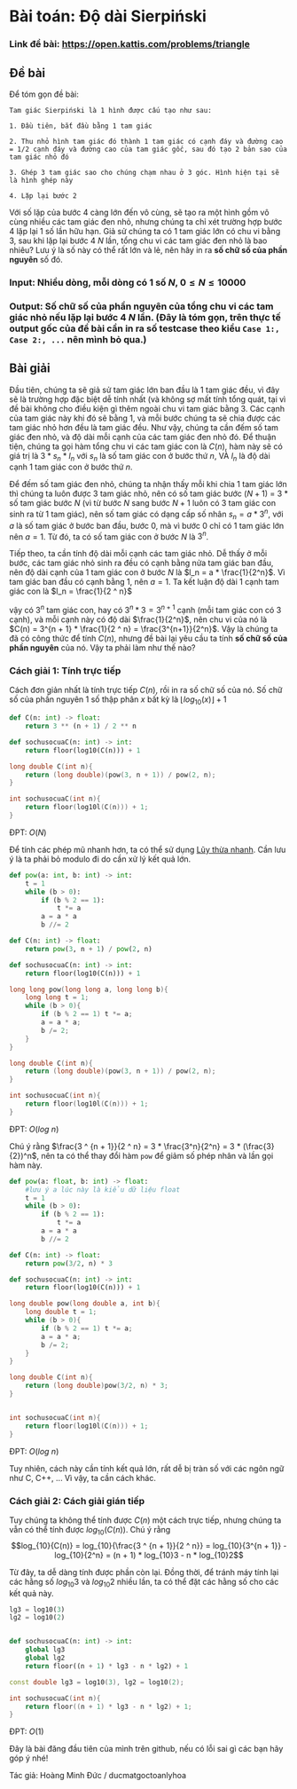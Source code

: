 
# Bài toán: Độ dài Sierpiński

### Link đề bài: https://open.kattis.com/problems/triangle

## Đề bài


Để tóm gọn đề bài:  
```
Tam giác Sierpiński là 1 hình được cấu tạo như sau:  
  
1. Đầu tiên, bắt đầu bằng 1 tam giác  
  
2. Thu nhỏ hình tam giác đó thành 1 tam giác có cạnh đáy và đường cao = 1/2 cạnh đáy và đường cao của tam giác gốc, sau đó tạo 2 bản sao của tam giác nhỏ đó  
  
3. Ghép 3 tam giác sao cho chúng chạm nhau ở 3 góc. Hình hiện tại sẽ là hình ghép này  
  
4. Lặp lại bước 2    
```
Với số lặp của bước 4 càng lớn đến vô cùng, sẽ tạo ra một hình gồm vô cùng nhiều các tam giác đen nhỏ, nhưng chúng ta chỉ xét trường hợp bước 4 lặp lại 1 số lần hữu hạn. Giả sử chúng ta có 1 tam giác lớn có chu vi bằng 3, sau khi lặp lại bước 4 $N$ lần, tổng chu vi các tam giác đen nhỏ là bao nhiêu? Lưu ý là số này có thể rất lớn và lẻ, nên hãy in ra **số chữ số của phần nguyên** số đó.  

### Input: Nhiều dòng, mỗi dòng có 1 số $N$, $0 \leq N \leq 10000$

### Output: Số chữ số của phần nguyên của tổng chu vi các tam giác nhỏ nếu lặp lại bước 4 $N$ lần. (Đây là tóm gọn, trên thực tế output gốc của đề bài cần in ra số testcase theo kiểu ```Case 1:, Case 2:, ...``` nên mình bỏ qua.)


  
## Bài giải  
  
Đầu tiên, chúng ta sẽ giả sử tam giác lớn ban đầu là 1 tam giác đều, vì đây sẽ là trường hợp đặc biệt dễ tính nhất (và không sợ mất tính tổng quát, tại vì đề bài không cho điều kiện gì thêm ngoài chu vi tam giác bằng $3$. Các cạnh của tam giác này khi đó sẽ bằng $1$, và mỗi bước chúng ta sẽ chia được các tam giác nhỏ hơn đều là tam giác đều. Như vậy, chúng ta cần đếm số tam giác đen nhỏ, và độ dài mỗi cạnh của các tam giác đen nhỏ đó. Để thuận tiện, chúng ta gọi hàm tổng chu vi các tam giác con là $C(n)$, hàm này sẽ có giá trị là $3 * s_n * l_n$ với $s_n$ là số tam giác con ở bước thứ $n$, VÀ $l_n$ là độ dài cạnh 1 tam giác con ở bước thứ $n$.
  
Để đếm số tam giác đen nhỏ, chúng ta nhận thấy mỗi khi chia 1 tam giác lớn thì chúng ta luôn được 3 tam giác nhỏ, nên có số tam giác bước $(N + 1)$ = $3$ * số tam giác bước $N$ (vì từ bước $N$ sang bước $N + 1$ luôn có 3 tam giác con sinh ra từ 1 tam giác), nên số tam giác có dạng cấp số nhân $s_n = a * 3^n$, với $a$ là số tam giác ở bước ban đầu, bước 0, mà vì bước 0 chỉ có 1 tam giác lớn nên $a = 1$. Từ đó, ta có số tam giác con ở bước $N$ là $3^n$.
  
Tiếp theo, ta cần tính độ dài mỗi cạnh các tam giác nhỏ. Dễ thấy ở mỗi bước, các tam giác nhỏ sinh ra đều có cạnh bằng nửa tam giác ban đầu, nên độ dài cạnh của 1 tam giác con ở bước $N$ là $l_n = a * \frac{1}{2^n}$. Vì tam giác ban đầu có cạnh bằng 1, nên $a = 1$. Ta kết luận độ dài 1 cạnh tam giác con là $l_n = \frac{1}{2 ^ n}$
  
vậy có $3^n$ tam giác con, hay có $3 ^ n * 3 = 3^{n+1}$ cạnh (mỗi tam giác con có 3 cạnh), và mỗi cạnh này có độ dài $\frac{1}{2^n}$, nên chu vi của nó là $C(n) = 3^{n + 1} * \frac{1}{2 ^ n} = \frac{3^{n+1}}{2^n}$. Vậy là chúng ta đã có công thức để tính $C(n)$, nhưng đề bài lại yêu cầu ta tính **số chữ số của phần nguyên** của nó. Vậy ta phải làm như thế nào?

### Cách giải 1: Tính trực tiếp

Cách đơn giản nhất là tính trực tiếp $C(n)$, rồi in ra số chữ số của nó. Số chữ số của phần nguyên 1 số thập phân $x$ bất kỳ là $\lfloor log_{10}(x) \rfloor + 1$ 

```python
def C(n: int) -> float:
	return 3 ** (n + 1) / 2 ** n

def sochusocuaC(n: int) -> int:
	return floor(log10(C(n))) + 1
```
```cpp
long double C(int n){
	return (long double)(pow(3, n + 1)) / pow(2, n);
}

int sochusocuaC(int n){
	return floor(log10l(C(n))) + 1;
}
```
ĐPT: $O(N)$

Để tính các phép mũ nhanh hơn, ta có thể sử dụng [Lũy thừa nhanh](https://hackmd.io/@DeMen100ms/DeMenBlog3). Cần lưu ý là ta phải bỏ modulo đi do cần xử lý kết quả lớn.

```python
def pow(a: int, b: int) -> int:
	t = 1
	while (b > 0):
		if (b % 2 == 1):
			t *= a
		a = a * a
		b //= 2

def C(n: int) -> float:
	return pow(3, n + 1) / pow(2, n)

def sochusocuaC(n: int) -> int:
	return floor(log10(C(n))) + 1
```
```cpp
long long pow(long long a, long long b){
	long long t = 1;
	while (b > 0){
		if (b % 2 == 1) t *= a;
		a = a * a;
		b /= 2;
	}
}

long double C(int n){
	return (long double)(pow(3, n + 1)) / pow(2, n);
}

int sochusocuaC(int n){
	return floor(log10l(C(n))) + 1;
}
```

ĐPT: $O(log \ {n})$

Chú ý rằng $\frac{3 ^ {n + 1}}{2 ^ n} = 3 * \frac{3^n}{2^n} = 3 * (\frac{3}{2})^n$, nên ta có thể thay đổi hàm `pow` để giảm số phép nhân và lần gọi hàm này.

```python
def pow(a: float, b: int) -> float:
	#lưu ý a lúc này là kiểu dữ liệu float
	t = 1
	while (b > 0):
		if (b % 2 == 1):
			t *= a
		a = a * a
		b //= 2

def C(n: int) -> float:
	return pow(3/2, n) * 3

def sochusocuaC(n: int) -> int:
	return floor(log10(C(n))) + 1
``` 
```cpp
long double pow(long double a, int b){
	long double t = 1;
	while (b > 0){
		if (b % 2 == 1) t *= a;
		a = a * a;
		b /= 2;
	}
}

long double C(int n){
	return (long double)pow(3/2, n) * 3;
}


int sochusocuaC(int n){
	return floor(log10l(C(n))) + 1;
}
```


ĐPT: $O(log \ n)$

Tuy nhiên, cách này cần tính kết quả lớn, rất dễ bị tràn số với các ngôn ngữ như C, C++, ... Vì vậy, ta cần cách khác.

### Cách giải 2: Cách giải gián tiếp

Tuy chúng ta không thể tính được $C(n)$ một cách trực tiếp, nhưng chúng ta vẫn có thể tính được  $log_{10}(C(n))$. Chú ý rằng $$log_{10}{C(n)} = log_{10}{\frac{3 ^ {n + 1}}{2 ^ n}} = log_{10}{3^{n + 1}} - log_{10}{2^n} = (n + 1) * log_{10}3 - n * log_{10}2$$

Từ đây, ta dễ dàng tính được phần còn lại. Đồng thời, để tránh máy tính lại các hằng số $log_{10}{3}$ và $log_{10}{2}$ nhiều lần, ta có thể đặt các hằng số cho các kết quả này.
```python
lg3 = log10(3)
lg2 = log10(2)


def sochusocuaC(n: int) -> int:
	global lg3
	global lg2
	return floor((n + 1) * lg3 - n * lg2) + 1
```
```cpp
const double lg3 = log10(3), lg2 = log10(2);

int sochusocuaC(int n){
	return floor((n + 1) * lg3 - n * lg2) + 1;
}
```

ĐPT: $O(1)$

Đây là bài đăng đầu tiên của mình trên github, nếu có lỗi sai gì các bạn hãy góp ý nhé!

Tác giả: Hoàng Minh Đức / ducmatgoctoanlyhoa
 
